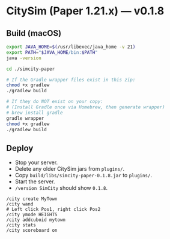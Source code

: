 # CitySim (Paper 1.21.x) — v0.1.8

## Build (macOS)
```bash
export JAVA_HOME=$(/usr/libexec/java_home -v 21)
export PATH="$JAVA_HOME/bin:$PATH"
java -version

cd ./simcity-paper

# If the Gradle wrapper files exist in this zip:
chmod +x gradlew
./gradlew build

# If they do NOT exist on your copy:
# (Install Gradle once via Homebrew, then generate wrapper)
# brew install gradle
gradle wrapper
chmod +x gradlew
./gradlew build
```

## Deploy
- Stop your server.
- Delete any older CitySim jars from `plugins/`.
- Copy `build/libs/simcity-paper-0.1.8.jar` to `plugins/`.
- Start the server.
- `/version SimCity` should show `0.1.8`.
```
/city create MyTown
/city wand
# Left click Pos1, right click Pos2
/city ymode HEIGHTS
/city addcuboid mytown
/city stats
/city scoreboard on
```
